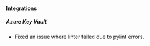 
#### Integrations
##### Azure Key Vault
- Fixed an issue where linter failed due to pylint errors.
